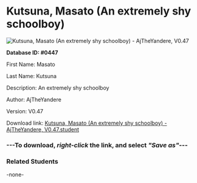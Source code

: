 # Kutsuna, Masato (An extremely shy schoolboy)

<img src="Files/Kutsuna, Masato (An extremely shy schoolboy).png" title="Kutsuna, Masato (An extremely shy schoolboy) - AjTheYandere, V0.47">

**Database ID: #0447**

First Name: Masato

Last Name: Kutsuna

Description: An extremely shy schoolboy

Author: AjTheYandere

Version: V0.47

Download link: <a href="https://raw.githubusercontent.com/Arbiter1223/Daigaku-Gurashi-Custom-Students/master/Files/Student Files/Kutsuna%2C%20Masato%20(An%20extremely%20shy%20schoolboy)%20-%20AjTheYandere%2C%20V0.47.student">Kutsuna, Masato (An extremely shy schoolboy) - AjTheYandere, V0.47.student</a>

### ---**To download, _right-click_ the link, and select _"Save as"_**---

### Related Students

-none-
